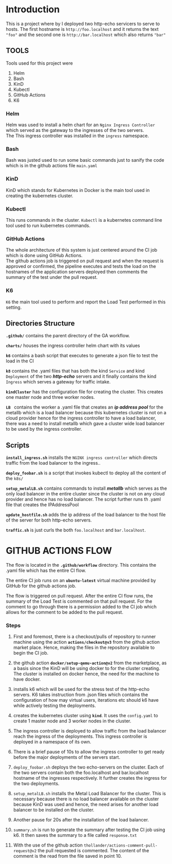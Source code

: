 # Introduction  
This is a project where by I deployed two http-echo servicers to serve to hosts.
The first hostname is `http://foo.localhost` and it returns the text `"foo"` and the second one is `http://bar.localhost` which also returns `"bar"`


## TOOLS  
Tools used for this project were  
1. Helm  
2. Bash  
3. KinD
4. Kubectl  
5. GitHub Actions  
6. K6  


### Helm  
Helm was used to install a helm chart for an  `Nginx Ingress Controller` which served as the gateway to the ingresses of the two servers.  
The This ingress controller was installed in the `ingress` namespace.

### Bash 
Bash was justed used to run some basic commands just to sanify the code which is in the github actions file `main.yaml`  

### KinD  
KinD which stands for Kubernetes in Docker is the main tool used in creating the kubernetes cluster.

### Kubectl
This runs commands in the cluster. `Kubectl` is a kubernetes command line tool used to run kubernetes commands.

### GitHub Actions  
The whole architecture of this system is just centered around the CI job which is done using GitHub Actions.  
The github actions job is triggered on pull request and when the request is approved or confirmed, the pipeline executes and tests the load on the hostnames of the application servers deployed then comments the summary of the test under the pull request.  

### K6
`K6` the main tool used to perform and report the Load Test performed in this setting.


## Directories Structure
**` .github/ `** contains the parent directory of the GA workflow.  

**` charts/ `** houses the ingress controller helm chart with its values  

**` k6 `** contains a bash script that executes to generate a json file to test the load in the CI  

**` k8 `** contains the .yaml files that has both the kind ` Service ` and kind ` Deployment ` of the two ***http-echo*** servers and it finally contains the kind ` Ingress ` which serves a gateway for traffic intake.  

**` kindCluster `** has the configuration file for creating the cluster. This creates one master node and three worker nodes.  

**`LB `** contains the worker a .yaml file that creates an ***ip address pool*** for the metallb which is a load balancer because this kubernetes cluster is not on a cloud provider hence for the ingress controller to have a load balancer, there was a need to install metallb which gave a cluster wide load balancer to be used by the ingress controller.


## Scripts
**`install_ingress.sh`** installs the `NGINX ingress controller` which directs traffic from the load balancer to the ingress..

**`deploy_foobar.sh`** is a script that invokes kubectl to deploy all the content of the `k8s/`

**`setup_metalLB.sh`** contains commands to install ***metallb*** which serves as the only load balancer in the entire cluster since the cluster is not on any cloud provider and hence has no load balancer. The script further runs th .yaml file that creates the IPAddressPool

**`update_hostfile.sh`**  adds the ip address of the load balancer to the host file of the server for both http-echo servers.

**`traffic.sh`** is just curls the both `foo.localhost` and `bar.localhost`. 
          


# GITHUB ACTIONS FLOW
The flow is located in the **`.github/workflow`** directory.
This contains the .yaml file which has the entire CI flow.


The entire CI job runs on an **`ubuntu-latest`** virtual machine provided by GitHub for the github actions job.



The flow is triggered on pull request. After the entire CI flow runs, the summary of the Load Test is commented on that pull request.
For the comment to go through there is a permission added to the CI job which allows for the comment to be added to the pull request.


### Steps
1. First and foremost, there is a checkout/pulls of repository to runner machine using the action **`actions/checkout@v3`** from the github action market place. Hence, making the files in the repository available to begin the CI job.

2. the github action **`docker/setup-qemu-action@v2`** from the marketplace, as a basis since the KinD will be using docker to for the cluster creating. The cluster is installed on docker hence, the need for the machine to have docker.

3. installs k6 which will be used for the stress test of the http-echo servers. K6 takes instruction from .json files which contains the configuration of how may virtual users, iterations etc should k6 have while actively testing the deployments.

4. creates the kubernetes cluster using **`kind`**. It uses the `config.yaml` to create 1 master node and 3 worker nodes in the cluster.

5. The ingress controller is deployed to allow traffic from the load balancer reach the ingress of the deployments. This ingress controller is deployed in a namespace of its own.

6. There is a brief pause of 10s to allow the ingress controller to get ready before the major deployments of the servers start.


7. `deploy_foobar.sh` deploys the two echo-servers on the cluster. Each of the two servers contain both the foo.localhost and bar.localhost hostname of the ingresses respectively. It further creates the ingress for the two deployments.

8. `setup_metalLB.sh` installs the Metal Load Balancer for the cluster. This is necessary because there is no load balancer available on the cluster because KinD was used and hence, the need arises for another load balancer to be installed on the cluster.

9. Another pause for 20s after the installation of the load balancer.

10. `summary.sh` is run to generate the summary after testing the CI job using k6. It then saves the summary to a file called `response.txt`

11. With the use of the github action `thollander/actions-comment-pull-request@v2` the pull requested is commented.
The content of the comment is the read from the file saved in point 10.